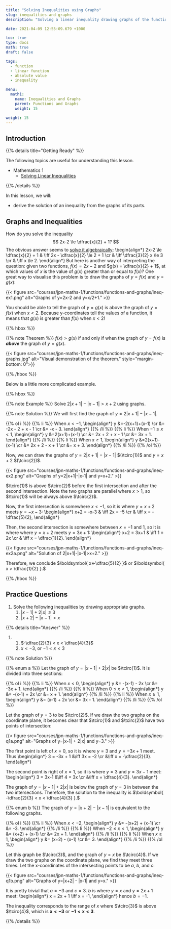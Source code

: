 ```yaml
---
title: "Solving Inequalities using Graphs"
slug: inequalities-and-graphs
description: "Solving a linear inequality drawing graphs of the functions."

date: 2021-04-09 12:55:09.679 +1000

toc: true
type: docs
math: true
draft: false

tags:
  - function
  - linear function
  - absolute value
  - inequality

menu:
  math1:
    name: Inequalities and Graphs
    parent: Functions and Graphs
    weight: 15

weight: 15
---
```


## Introduction

{{% details title="Getting Ready" %}}

The following topics are useful for understanding this lesson.
- Mathematics 1
    - [Solving Linear Inequalities](../../../numbers-and-expressions/inequalities/solving-inequalities/)

{{% /details %}}

In this lesson, we will:

- derive the solution of an inequality from the graphs of its parts.


## Graphs and Inequalities

How do you solve the inequality $$ 2x-2 \le \dfrac{x}{2} + 1? $$ The obvious answer seems to [solve it algebraically](../../../numbers-and-expressions/inequalities/solving-inequalities/):
\begin{align*}
  2x-2 \le \dfrac{x}{2} + 1 & \iff 2x - \dfrac{x}{2} \le 2 + 1 \cr
  & \iff \dfrac{3}{2} x \le 3 \cr
  & \iff x \le 2.
\end{align*}
But here is another way of interpreting the question: given two functions, $f(x) = 2x-2$ and $g(x) = \dfrac{x}{2} + 1$, at which values of $x$ is the value of $g(x)$ greater than or equal to $f(x)$? One great way to visualise this problem is to draw the graphs of $y=f(x)$ and $y=g(x)$:

{{< figure src="courses/jpn-maths-1/functions/functions-and-graphs/ineq-ex1.png" alt="Graphs of y=2x-2 and y=x/2+1." >}}

You should be able to tell the graph of $y=g(x)$ is above the graph of $y=f(x)$ when $x<2$. Because y-coordinates tell the values of a function, it means that $g(x)$ is greater than $f(x)$ when $x<2$!

{{% hbox %}}

{{% note Theorem %}} $f(x) > g(x)$ if and only if when the graph of $y=f(x)$ is ***above*** the graph of $y=g(x)$.

{{< figure src="courses/jpn-maths-1/functions/functions-and-graphs/ineq-graphs.jpg" alt="Visual demonstration of the theorem." style="margin-bottom: 0">}}

{{% /hbox %}}

Below is a little more complicated example.

{{% hbox %}}

{{% note Example %}}
Solve $2|x+1|-|x-1|>x+2$ using graphs.

{{% note Solution %}}
We will first find the graph of $y=2|x+1|-|x-1|$.

{{% ol i %}}
{{% li %}}
When $x<-1$,
\begin{align*}
  y &=-2(x+1)+(x-1) \cr
  &= -2x - 2 + x - 1 \cr
  &= -x - 3.
\end{align*}
{{% /li %}}
{{% li %}}
When $-1\le x < 1$,
\begin{align*}
  y &=2(x+1)+(x-1) \cr
  &= 2x + 2 + x - 1 \cr
  &= 3x + 1.
\end{align*}
{{% /li %}}
{{% li %}}
When $x\ge 1$,
\begin{align*}
  y &=2(x+1)-(x-1) \cr
  &= 2x + 2 - x + 1 \cr
  &= x + 3.
\end{align*}
{{% /li %}}
{{% /ol %}}

Now, we can draw the graphs of $y=2|x+1|-|x-1|$ $(\tcirc{1})$ and $y=x+2$ $(\tcirc{2})$.

{{< figure src="courses/jpn-maths-1/functions/functions-and-graphs/ineq-ex2.png" alt="Graphs of y=2|x+1|-|x-1| and y=x+2." >}}

$\tcirc{1}$ is above $\tcirc{2}$ before the first intersection and after the second intersection. Note the two graphs are parallel where $x>1$, so $\tcirc{1}$ will be always above $\tcirc{2}$.

Now, the first intersection is somewhere $x<-1$, so it is where $y=x+2$ meets $y=-x-3$:
\begin{align*}
  x+2 = -x-3 & \iff 2x = -5 \cr
  & \iff x = -\dfrac{5}{2},
\end{align*}

Then, the second intersection is somewhere between $x=-1$ and $1$, so it is where where $y=x+2$ meets $y=3x+1$:
\begin{align*}
  x+2 = 3x+1 & \iff 1 = 2x \cr
  & \iff x = \dfrac{1}{2}.
\end{align*}

{{< figure src="courses/jpn-maths-1/functions/functions-and-graphs/ineq-ex2a.png" alt="Solution of 2|x+1|-|x-1|>x+2." >}}

Therefore, we conclude $\boldsymbol{ x<-\dfrac{5}{2} }$ or $\boldsymbol{ x > \dfrac{1}{2} }.$

{{% /hbox %}}


## Practice Questions

1. Solve the following inequalities by drawing appropriate graphs.
    1. $|x-1| + 2|x|\le 3$
    2. $|x+2| - |x-1|>x$

{{% details title="Answer" %}}

1. 
    1. $-\dfrac{2}{3} < x < \dfrac{4}{3}$
    2. $x<-3$, or $-1<x<3$

{{% note Solution %}}

{{% enum a %}}
Let the graph of $y=|x-1| + 2|x|$ be $\tcirc{1}$. It is divided into three sections:

{{% ol i %}}
{{% li %}}
When $x<0$,
\begin{align*}
  y &= -(x-1) - 2x \cr
  &= -3x + 1.
\end{align*}
{{% /li %}}
{{% li %}}
When $0\le x < 1$,
\begin{align*}
  y &= -(x-1) + 2x \cr
  &= x + 1.
\end{align*}
{{% /li %}}
{{% li %}}
When $x \ge 1$,
\begin{align*}
  y &= (x-1) + 2x \cr
  &= 3x - 1.
\end{align*}
{{% /li %}}
{{% /ol %}}

Let the graph of $y=3$ to be $\tcirc{2}$. If we draw the two graphs on the coordinate plane, it becomes clear that $\tcirc{1}$ and $\tcirc{2}$ have two points of intersection:

{{< figure src="courses/jpn-maths-1/functions/functions-and-graphs/ineq-q1a.png" alt="Graphs of y=|x-1| + 2|x| and y=3." >}}

The first point is left of $x=0$, so it is where $y=3$ and $y=-3x+1$ meet. Thus
\begin{align*}
  3 = -3x + 1 &\iff 3x = -2 \cr
  &\iff x = -\dfrac{2}{3}.
\end{align*}

The second point is right of $x=1$, so it is where $y=3$ and $y=3x-1$ meet:
\begin{align*}
  3 = 3x-1 &\iff 4 = 3x \cr
  &\iff x = \dfrac{4}{3}.
\end{align*}

The graph of $y=|x-1| + 2|x|$ is below the graph of $y=3$ in between the two intersections. Therefore, the solution to the inequality is $\boldsymbol{ -\dfrac{2}{3} < x < \dfrac{4}{3} }.$

{{% enum b %}}
The graph of $y = |x+2| - |x-1|$ is equivalent to the following graphs.

{{% ol i %}}
{{% li %}}
When $x<-2$,
\begin{align*}
  y &= -(x+2) + (x-1) \cr
  &= -3.
\end{align*}
{{% /li %}}
{{% li %}}
When $-2\le x < 1$,
\begin{align*}
  y &= (x+2) + (x-1) \cr
  &= 2x + 1.
\end{align*}
{{% /li %}}
{{% li %}}
When $x \ge 1$,
\begin{align*}
  y &= (x+2) - (x-1) \cr
  &= 3.
\end{align*}
{{% /li %}}
{{% /ol %}}

Let this graph be $\tcirc{3}$, and the graph of $y=x$ be $\tcirc{4}$. If we draw the two graphs on the coordinate plane, we find they meet three times. Let the x-coordinates of the intersecting points to be $a$, $b$, and $c$:

{{< figure src="courses/jpn-maths-1/functions/functions-and-graphs/ineq-q1b.png" alt="Graphs of y=|x+2| - |x-1| and y=x." >}}

It is pretty trivial that $a=-3$ and $c=3$. $b$ is where $y=x$ and $y=2x+1$ meet:
\begin{align*}
  x = 2x + 1 \iff x = -1,
\end{align*}
hence $b=-1$.

The inequality corresponds to the range of $x$ where $\tcirc{3}$ is above $\tcirc{4}$, which is $\boldsymbol{ x<-3 }$ or $\boldsymbol{ -1<x<3 }.$

{{% /details %}}
